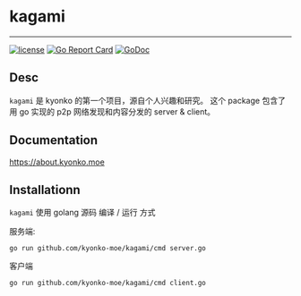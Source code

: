 # kagami
----
[![license](https://img.shields.io/github/license/mashape/apistatus.svg)](https://github.com/kyonko-moe/kagami/blob/master/LICENSE)
[![Go Report Card](https://goreportcard.com/badge/github.com/kyonko-moe/kagami)](https://goreportcard.com/report/github.com/kyonko-moe/kagami)
[![GoDoc](https://godoc.org/github.com/kyonko-moe/kagami?status.svg)](https://godoc.org/github.com/kyonko-moe/kagami)

## Desc
`kagami` 是 kyonko 的第一个项目，源自个人兴趣和研究。
这个 package 包含了用 go 实现的 p2p 网络发现和内容分发的 server & client。

## Documentation
<https://about.kyonko.moe>

## Installationn
`kagami` 使用 golang 源码 编译 / 运行 方式

服务端:
```
go run github.com/kyonko-moe/kagami/cmd server.go
```

客户端
```
go run github.com/kyonko-moe/kagami/cmd client.go
```
